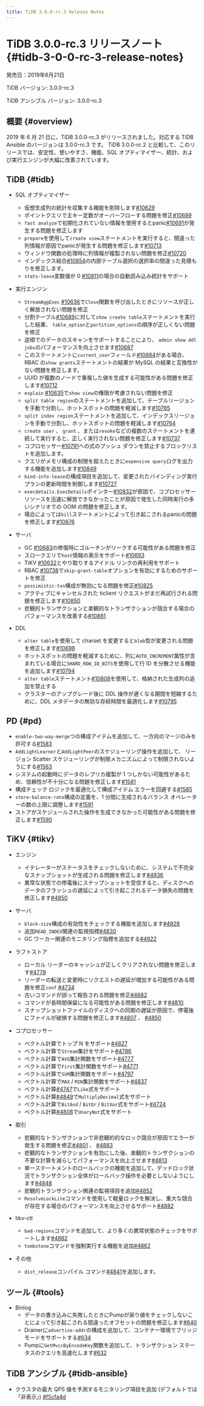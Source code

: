 ```yaml
---
title: TiDB 3.0.0-rc.3 Release Notes
---
```


# TiDB 3.0.0-rc.3 リリースノート {#tidb-3-0-0-rc-3-release-notes}

発売日：2019年6月21日

TiDB バージョン: 3.0.0-rc.3

TiDB アンシブル バージョン: 3.0.0-rc.3

## 概要 {#overview}

2019 年 6 月 21 日に、TiDB 3.0.0-rc.3 がリリースされました。対応する TiDB Ansible のバージョンは 3.0.0-rc.3 です。 TiDB 3.0.0-rc.2 と比較して、このリリースでは、安定性、使いやすさ、機能、SQL オプティマイザー、統計、および実行エンジンが大幅に改善されています。

## TiDB {#tidb}

-   SQL オプティマイザー
    -   仮想生成列の統計を収集する機能を削除します[#10629](https://github.com/pingcap/tidb/pull/10629)
    -   ポイントクエリで主キー定数がオーバーフローする問題を修正[#10699](https://github.com/pingcap/tidb/pull/10699)
    -   `fast analyze`で初期化されていない情報を使用するとpanic[#10691](https://github.com/pingcap/tidb/pull/10691)が発生する問題を修正します
    -   `prepare`を使用して`create view`ステートメントを実行すると、間違った列情報が原因でpanicが発生する問題を修正します[#10713](https://github.com/pingcap/tidb/pull/10713)
    -   ウィンドウ関数の処理時に列情報が複製されない問題を修正[#10720](https://github.com/pingcap/tidb/pull/10720)
    -   インデックス結合[#10854](https://github.com/pingcap/tidb/pull/10854)の内部テーブル選択の選択率の間違った見積もりを修正します。
    -   `stats-lease`変数値が 0 [#10811](https://github.com/pingcap/tidb/pull/10811)の場合の自動読み込み統計をサポート

-   実行エンジン
    -   `StreamAggExec` [#10636](https://github.com/pingcap/tidb/pull/10636)で`Close`関数を呼び出したときにリソースが正しく解放されない問題を修正
    -   分割テーブル[#10689](https://github.com/pingcap/tidb/pull/10689)に対して`show create table`ステートメントを実行した結果、 `table_option`と`partition_options`の順序が正しくない問題を修正
    -   逆順でのデータのスキャンをサポートすることにより、 `admin show ddl jobs`のパフォーマンスを向上させます[#10687](https://github.com/pingcap/tidb/pull/10687)
    -   このステートメントに`current_user`フィールド[#10684](https://github.com/pingcap/tidb/pull/10684)がある場合、RBAC の`show grants`ステートメントの結果が MySQL の結果と互換性がない問題を修正します。
    -   UUID が複数のノードで重複した値を生成する可能性がある問題を修正します[#10712](https://github.com/pingcap/tidb/pull/10712)
    -   `explain` [#10635](https://github.com/pingcap/tidb/pull/10635)で`show view`の権限が考慮されない問題を修正
    -   `split table region`のステートメントを追加して、テーブルリージョンを手動で分割し、ホットスポットの問題を軽減します[#10765](https://github.com/pingcap/tidb/pull/10765)
    -   `split index region`ステートメントを追加して、インデックスリージョンを手動で分割し、ホットスポットの問題を軽減します[#10764](https://github.com/pingcap/tidb/pull/10764)
    -   `create user` 、 `grant` 、または`revoke`などの複数のステートメントを連続して実行すると、正しく実行されない問題を修正します[#10737](https://github.com/pingcap/tidb/pull/10737)
    -   コプロセッサー[#10791](https://github.com/pingcap/tidb/pull/10791)への式のプッシュ ダウンを禁止するブロックリストを追加します。
    -   クエリがメモリ構成の制限を超えたときに`expensive query`ログを出力する機能を追加します[#10849](https://github.com/pingcap/tidb/pull/10849)
    -   `bind-info-lease`の構成項目を追加して、変更されたバインディング実行プランの更新時間を制御します[#10727](https://github.com/pingcap/tidb/pull/10727)
    -   `execdetails.ExecDetails`ポインター[#10832](https://github.com/pingcap/tidb/pull/10832)が原因で、コプロセッサーリソースを迅速に解放できなかったことが原因で発生した同時実行の多いシナリオでの OOM の問題を修正します。
    -   場合によっては`kill`ステートメントによって引き起こされるpanicの問題を修正します[#10876](https://github.com/pingcap/tidb/pull/10876)

-   サーバ
    -   GC [#10683](https://github.com/pingcap/tidb/pull/10683)の修復時にゴルーチンがリークする可能性がある問題を修正
    -   スロークエリで`host`情報の表示をサポート[#10693](https://github.com/pingcap/tidb/pull/10693)
    -   TiKV [#10632](https://github.com/pingcap/tidb/pull/10632)とやり取りするアイドル リンクの再利用をサポート
    -   RBAC [#10738](https://github.com/pingcap/tidb/pull/10738)で`skip-grant-table`オプションを有効にするためのサポートを修正
    -   `pessimistic-txn`構成が無効になる問題を修正[#10825](https://github.com/pingcap/tidb/pull/10825)
    -   アクティブにキャンセルされた ticlient リクエストがまだ再試行される問題を修正します[#10850](https://github.com/pingcap/tidb/pull/10850)
    -   悲観的トランザクションと楽観的なトランザクションが競合する場合のパフォーマンスを改善する[#10881](https://github.com/pingcap/tidb/pull/10881)

-   DDL
    -   `alter table`を使用して charset を変更すると`blob`型が変更される問題を修正します[#10698](https://github.com/pingcap/tidb/pull/10698)
    -   ホットスポットの問題を軽減するために、列に`AUTO_INCREMENT`属性が含まれている場合に`SHARD_ROW_ID_BITS`を使用して行 ID を分散させる機能を追加します[#10794](https://github.com/pingcap/tidb/pull/10794)
    -   `alter table`ステートメント[#10808](https://github.com/pingcap/tidb/pull/10808)を使用して、格納された生成列の追加を禁止する
    -   クラスターのアップグレード後に DDL 操作が遅くなる期間を短縮するために、DDL メタデータの無効な存続時間を最適化します[#10795](https://github.com/pingcap/tidb/pull/10795)

## PD {#pd}

-   `enable-two-way-merge`つの構成アイテムを追加して、一方向のマージのみを許可する[#1583](https://github.com/pingcap/pd/pull/1583)
-   `AddLightLearner`と`AddLightPeer`のスケジューリング操作を追加して、 リージョン Scatter スケジューリングが制限メカニズムによって制限されないようにする[#1563](https://github.com/pingcap/pd/pull/1563)
-   システムの起動時にデータのレプリカ複製が 1 つしかない可能性があるため、信頼性が不十分になる問題を修正します[#1581](https://github.com/pingcap/pd/pull/1581)
-   構成チェック ロジックを最適化して構成アイテム エラーを回避する[#1585](https://github.com/pingcap/pd/pull/1585)
-   `store-balance-rate`構成の定義を、1 分間に生成されるバランス オペレーターの数の上限に調整します[#1591](https://github.com/pingcap/pd/pull/1591)
-   ストアがスケジュールされた操作を生成できなかった可能性がある問題を修正します[#1590](https://github.com/pingcap/pd/pull/1590)

## TiKV {#tikv}

-   エンジン
    -   イテレーターがステータスをチェックしないために、システムで不完全なスナップショットが生成される問題を修正します[#4936](https://github.com/tikv/tikv/pull/4936)
    -   異常な状態での停電後にスナップショットを受信すると、ディスクへのデータのフラッシュの遅延によって引き起こされるデータ損失の問題を修正します[#4850](https://github.com/tikv/tikv/pull/4850)

-   サーバ
    -   `block-size`構成の有効性をチェックする機能を追加します[#4928](https://github.com/tikv/tikv/pull/4928)
    -   追加`READ_INDEX`関連の監視指標[#4830](https://github.com/tikv/tikv/pull/4830)
    -   GC ワーカー関連のモニタリング指標を追加する[#4922](https://github.com/tikv/tikv/pull/4922)

-   ラフトストア
    -   ローカル リーダーのキャッシュが正しくクリアされない問題を修正します[#4778](https://github.com/tikv/tikv/pull/4778)
    -   リーダーの転送と変更時にリクエストの遅延が増加する可能性がある問題を修正`conf` [#4734](https://github.com/tikv/tikv/pull/4734)
    -   古いコマンドが誤って報告される問題を修正[#4682](https://github.com/tikv/tikv/pull/4682)
    -   コマンドが長時間保留になる可能性がある問題を修正します[#4810](https://github.com/tikv/tikv/pull/4810)
    -   スナップショットファイルのディスクへの同期の遅延が原因で、停電後にファイルが破損する問題を修正します[#4807](https://github.com/tikv/tikv/pull/4807) 、 [#4850](https://github.com/tikv/tikv/pull/4850)

-   コプロセッサー
    -   ベクトル計算でトップ N をサポート[#4827](https://github.com/tikv/tikv/pull/4827)
    -   ベクトル計算で`Stream`集計をサポート[#4786](https://github.com/tikv/tikv/pull/4786)
    -   ベクトル計算で`AVG`集計関数をサポート[#4777](https://github.com/tikv/tikv/pull/4777)
    -   ベクトル計算で`First`集計関数をサポート[#4771](https://github.com/tikv/tikv/pull/4771)
    -   ベクトル計算で`SUM`集計関数をサポート[#4797](https://github.com/tikv/tikv/pull/4797)
    -   ベクトル計算で`MAX` / `MIN`集計関数をサポート[#4837](https://github.com/tikv/tikv/pull/4837)
    -   ベクトル計算[#4747](https://github.com/tikv/tikv/pull/4747)で`Like`式をサポート
    -   ベクトル計算[#4849](https://github.com/tikv/tikv/pull/4849)で`MultiplyDecimal`式をサポート
    -   ベクトル計算で`BitAnd` / `BitOr` / `BitXor`式をサポート[#4724](https://github.com/tikv/tikv/pull/4724)
    -   ベクトル計算[#4808](https://github.com/tikv/tikv/pull/4808)で`UnaryNot`式をサポート

-   取引
    -   悲観的なトランザクションで非悲観的的なロック競合が原因でエラーが発生する問題を修正[#4801](https://github.com/tikv/tikv/pull/4801) 、 [#4883](https://github.com/tikv/tikv/pull/4883)
    -   悲観的なトランザクションを有効にした後、楽観的トランザクションの不要な計算を減らしてパフォーマンスを向上させます[#4813](https://github.com/tikv/tikv/pull/4813)
    -   単一ステートメントのロールバックの機能を追加して、デッドロック状況でトランザクション全体がロールバック操作を必要としないようにします[#4848](https://github.com/tikv/tikv/pull/4848)
    -   悲観的トランザクション関連の監視項目を追加[#4852](https://github.com/tikv/tikv/pull/4852)
    -   `ResolveLockLite`コマンドを使用して軽量ロックを解決し、重大な競合が存在する場合のパフォーマンスを向上させるサポート[#4882](https://github.com/tikv/tikv/pull/4882)

-   tikv-ctl
    -   `bad-regions`コマンドを追加して、より多くの異常状態のチェックをサポートします[#4862](https://github.com/tikv/tikv/pull/4862)
    -   `tombstone`コマンドを強制実行する機能を追加[#4862](https://github.com/tikv/tikv/pull/4862)

-   その他
    -   `dist_release`コンパイル コマンド[#4841](https://github.com/tikv/tikv/pull/4841)を追加します。

## ツール {#tools}

-   Binlog
    -   データの書き込みに失敗したときにPumpが戻り値をチェックしないことによって引き起こされる間違ったオフセットの問題を修正します[#640](https://github.com/pingcap/tidb-binlog/pull/640)
    -   Drainerに`advertise-addr`の構成を追加して、コンテナー環境でブリッジ モードをサポートする[#634](https://github.com/pingcap/tidb-binlog/pull/634)
    -   Pumpに`GetMvccByEncodeKey`関数を追加して、トランザクション ステータスのクエリを高速化します[#632](https://github.com/pingcap/tidb-binlog/pull/632)

## TiDB アンシブル {#tidb-ansible}

-   クラスタの最大 QPS 値を予測するモニタリング項目を追加 (デフォルトでは「非表示」) [#f5cfa4d](https://github.com/pingcap/tidb-ansible/commit/f5cfa4d903bbcd77e01eddc8d31eabb6e6157f73)
